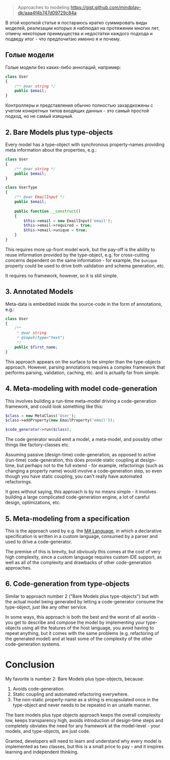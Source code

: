 >Approaches to modeling
https://gist.github.com/mindplay-dk/aaa4f4b747d09729c84a

В этой короткой статье я постараюсь кратко суммировать виды моделей, реализации которых я наблюдал на протяжении многих лет, отмечу некоторые преимущества и недостатки каждого подхода и подведу итог - что предпочитаю именно я и почему.

## Голые модели

Голые модели без каких-либо аннотаций, например:

```php
class User
{
    /** @var string */
    public $email;
}
```

Контроллеры и представления обычно полностью захардкожены с учетом конкретных типов входящих данных - это самый простой подход, но не самый изящный.

## 2. Bare Models plus type-objects

Every model has a type-object with synchronous property-names providing meta information about the properties, e.g.:

```php
class User
{
    /** @var string */
    public $email;
}

class UserType
{
    /** @var EmailInput */
    public $email;
    
    public function __construct()
    {
        $this->email = new EmailInput('email');
        $this->email->required = true;
        $this->email->unique = true;
    }
}
```

This requires more up-front model work, but the pay-off is the ability to reuse information provided by the type-object, e.g. for cross-cutting concerns dependent
on the same information - for example, the `$unique` property could be used to drive both validation and schema generation, etc.

It requires no framework, however, so it is still simple.


## 3. Annotated Models

Meta-data is embedded inside the source-code in the form of annotations, e.g.:

```php
class User
{
    /**
     * @var string
     * @input(type="text")
     */
    public $first_name;
}
```

This approach appears on the surface to be simpler than the type-objects approach. However, parsing annotations requires a complex framework that performs parsing,
validation, caching, etc. and is actually far from simple.

## 4. Meta-modeling with model code-generation

This involves building a run-time meta-model driving a code-generation framework, and could look something like this:

```php
$class = new MetaClass('User');
$class->addProperty(new EmailProperty('email'));

$code_generator->run($class);
```

The code generator would emit a model, a meta-model, and possibly other things like factory-classes etc.

Assuming passive (design-time) code-generation, as opposed to active (run-time) code-generation, this does provide static coupling at design-time, but perhaps not to the full extend - for example, refactorings (such as changing a property name) would involve a code-generation step, so even though you have static coupling, you can't really have automated refactorings.

It goes without saying, this approach is by no means simple - it involves building a large complicated code-generation engine, a lot of careful design, optimizations, etc.

## 5. Meta-modeling from a specification

This is the approach used by e.g. the [M# Language](http://www.msharp.co.uk/), in which a declarative specification is written in a custom language, consumed by a parser and used to drive a code-generator.

The premise of this is brevity, but obviously this comes at the cost of very high complexity, since a custom language requires custom IDE support, as well as all of the complexity and drawbacks of other code-generation approaches.

## 6. Code-generation from type-objects

Similar to approach number 2 ("Bare Models plus type-objects") but with the actual model being generated by letting a code-generator consume the type-object, just like any other service.

In some ways, this approach is both the best and the worst of all worlds - you get to describe and compose the model by implementing your type-objects using all the features of the host language, you avoid having to repeat anything, but it comes with the same problems (e.g. refactoring of the generated model) and at least
some of the complexity of the other code-generation systems.

# Conclusion

My favorite is number 2: Bare Models plus type-objects, because:

1. Avoids code-generation.
2. Static coupling and automated refactoring everywhere.
3. The non-static property-name as a string is encapsulated once in the type-object and never needs to be repeated in an unsafe manner.

The bare models plus type objects approach keeps the overall complexity low, keeps transparency high, avoids introduction of design-time steps
and completely obviates the need for any framework at the model-level - your models, and type-objects, are just code.

Granted, developers will need to learn and understand why every model is implemented as two classes, but this is a small price to pay - and it inspires learning and independent thinking.